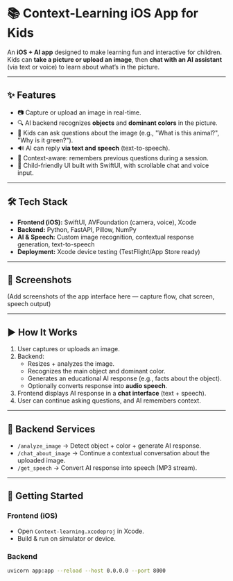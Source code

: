 # 📚 Context-Learning iOS App for Kids

An **iOS + AI app** designed to make learning fun and interactive for children.  
Kids can **take a picture or upload an image**, then **chat with an AI assistant** (via text or voice) to learn about what’s in the picture.  

---

## ✨ Features
- 📷 Capture or upload an image in real-time.
- 🔍 AI backend recognizes **objects** and **dominant colors** in the picture.
- 💬 Kids can ask questions about the image (e.g., "What is this animal?", "Why is it green?").
- 🔊 AI can reply **via text and speech** (text-to-speech).
- 🧠 Context-aware: remembers previous questions during a session.
- 🎨 Child-friendly UI built with SwiftUI, with scrollable chat and voice input.

---

## 🛠️ Tech Stack
- **Frontend (iOS):** SwiftUI, AVFoundation (camera, voice), Xcode
- **Backend:** Python, FastAPI, Pillow, NumPy
- **AI & Speech:** Custom image recognition, contextual response generation, text-to-speech
- **Deployment:** Xcode device testing (TestFlight/App Store ready)

---

## 📸 Screenshots
(Add screenshots of the app interface here — capture flow, chat screen, speech output)

---

## ▶️ How It Works
1. User captures or uploads an image.
2. Backend:
   - Resizes + analyzes the image.
   - Recognizes the main object and dominant color.
   - Generates an educational AI response (e.g., facts about the object).
   - Optionally converts response into **audio speech**.
3. Frontend displays AI response in a **chat interface** (text + speech).
4. User can continue asking questions, and AI remembers context.

---

## 📂 Backend Services
- `/analyze_image` → Detect object + color + generate AI response.
- `/chat_about_image` → Continue a contextual conversation about the uploaded image.
- `/get_speech` → Convert AI response into speech (MP3 stream).

---

## 🚀 Getting Started
### Frontend (iOS)
- Open `Context-learning.xcodeproj` in Xcode.
- Build & run on simulator or device.

### Backend
```bash
uvicorn app:app --reload --host 0.0.0.0 --port 8000
